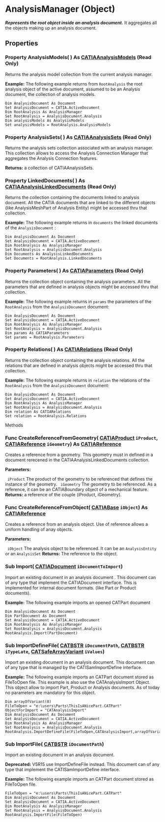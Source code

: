 # AnalysisManager (Object)

**_Represents the root object inside an analysis document._**
It aggregates all the objects making up an analysis document.

## Properties

### Property **AnalysisModels**( ) As [CATIAAnalysisModels](../CATAnalysisInterfaces/interface_AnalysisModels_42446.md) (Read Only)

Returns the analysis model collection from the current analysis manager.

**Example:**     The following example returns from `RootAnalysis` the root analysis object of the active document, assumed to be an Analysis document, the collection of analysis models.

```VBScript
Dim AnalysisDocument As Document
Set AnalysisDocument = CATIA.ActiveDocument
Dim RootAnalysis As AnalysisManager
Set RootAnalysis = AnalysisDocument.Analysis
Dim analysisModels As AnalysisModels
Set analysisModels = RootAnalysis.AnalysisModels

```

### Property **AnalysisSets**( ) As [CATIAAnalysisSets](../CATAnalysisInterfaces/interface_AnalysisSets_31754.md) (Read Only)

Returns the analysis sets collection associated with an analysis manager. This collection allows to access the Analysis Connection Manager that aggregates the Analysis Connection features.

**Returns:**      a collection of CATIAAnalysisSets.  
### Property **LinkedDocuments**( ) As [CATIAAnalysisLinkedDocuments](../CATAnalysisInterfaces/interface_AnalysisLinkedDocuments_112927.md) (Read Only)

Returns the collection containing the documents linked to analysis document. All the CATIA documents that are linked to the different objects (like AnalysisMeshPart of Analysis Entity) might be accessed thru that collection.

**Example:**     The following example returns in `documents` the linked documents of the `AnalysisDocument` :

```VBScript
Dim AnalysisDocument As Document
Set AnalysisDocument = CATIA.ActiveDocument
Dim RootAnalysis As AnalysisManager
Set RootAnalysis = AnalysisDocument.Analysis
Dim Documents As AnalysisLinkedDocuments
Set Documents = RootAnalysis.LinkedDocuments

```

### Property **Parameters**( ) As [CATIAParameters](../KnowledgeInterfaces/interface_Parameters_22342.md) (Read Only)

Returns the collection object containing the analysis parameters. All the parameters that are defined in analysis objects might be accessed thru that collection.

**Example:**     The following example returns in `params` the parameters of the `RootAnalysis` from the `AnalysisDocument` document:

```VBScript
Dim AnalysisDocument As Document
Set AnalysisDocument = CATIA.ActiveDocument
Dim RootAnalysis As AnalysisManager
Set RootAnalysis = AnalysisDocument.Analysis
Dim params As CATIAParameters
Set params = RootAnalysis.Parameters

```

### Property **Relations**( ) As [CATIARelations](../KnowledgeInterfaces/interface_Relations_18301.md) (Read Only)

Returns the collection object containing the analysis relations. All the relations that are defined in analysis objects might be accessed thru that collection.

**Example:**     The following example returns in `relation` the relations of the `RootAnalysis` from the `AnalysisDocument` document:

```VBScript
Dim AnalysisDocument As Document
Set AnalysisDocument = CATIA.ActiveDocument
Dim RootAnalysis As AnalysisManager
Set RootAnalysis = AnalysisDocument.Analysis
Dim relation As CATIARelations
Set relation = RootAnalysis.Relations

```

Methods

### Func **CreateReferenceFromGeometry**( [CATIAProduct](../ProductStructureInterfaces/interface_Product_11223.md)  `iProduct`,  [CATIAReference](../InfInterfaces/interface_Reference_17481.md)  `iGeometry`) As [CATIAReference](../InfInterfaces/interface_Reference_17481.md)

Creates a reference from a geometry. This geometry must in defined in a document rerecened in the CATIAAnalysisLinkedDocuments collection.

**Parameters:**

` iProduct`      The product of the geometry to be referenced that defines the instance of the geometry.
` iGeometry`      The geometry to be referenced. As a reference, it can be an CATIABoundary object of a mechanical feature.
**Returns:**      a reference of the couple (iProduct, iGeometry).  
### Func **CreateReferenceFromObject**( [CATIABase](../System/interface_AnyObject_17321.md)  `iObject`) As [CATIAReference](../InfInterfaces/interface_Reference_17481.md)

Creates a reference from an analysis object. Use of reference allows a uniform handling of anay objects.

**Parameters:**

` iObject`      The analysis object to be referenced. It can be an `AnalysisEntity` or an `AnalysisSet`
**Returns:**      The reference to the object.  
### Sub **Import**( [CATIADocument](../InfInterfaces/interface_Document_14456.md)  `iDocumentToImport`)

Import an existing document in an analysis document . This document can of any type that implement the CATIADocument interface. This is implemented for internal document formats. (like Part or Product documents).

**Example:**     The following example imports an opened CATPart document

```VBScript
Dim AnalysisDocument As Document
Dim PartDocument As Document
Set AnalysisDocument = CATIA.ActiveDocument
Dim RootAnalysis As AnalysisManager
Set RootAnalysis = AnalysisDocument.Analysis
RootAnalysis.Import(PartDocument)

```

### Sub **ImportDefineFile**( [CATBSTR](../System/typedef_CATBSTR_8129.md)  `iDocumentPath`,  [CATBSTR](../System/typedef_CATBSTR_8129.md)  `iTypeLate`,  [CATSafeArrayVariant](../System/typedef_CATSafeArrayVariant_73843.md)  `iValues`)

Import an existing document in an analysis document. This document can of any type that is managed by the CATISamImportDefine interface.

**Example:**     The following example imports an CATPart document stored as FileToOpen file. This example is also use the CATAnalysisImport Object. This object allow to import Part, Product or Analysis documents. As of today no parameters are mandatory for this object.

```VBScript
Dim arrayOfVariant(0)
FileToOpen = "e:\users\Parts\ThisIsANicePart.CATPart"
ObjectForImport = "CATAnalysisImport"
Dim AnalysisDocument As Document
Set AnalysisDocument = CATIA.ActiveDocument
Dim RootAnalysis As AnalysisManager
Set RootAnalysis = AnalysisDocument.Analysis
RootAnalysis.ImportDefineFile(FileToOpen,CATAnalysisImport,arrayOfVariant)

```

### Sub **ImportFile**( [CATBSTR](../System/typedef_CATBSTR_8129.md)  `iDocumentPath`)

Import an existing document in an analysis document.

**Deprecated:**      V5R15 use ImportDefineFile instead. This document can of any type that implement the CATISamImportDefine interface.

**Example:**     The following example imports an CATPart document stored as FileToOpen file.

```VBScript
FileToOpen = "e:\users\Parts\ThisIsANicePart.CATPart"
Dim AnalysisDocument As Document
Set AnalysisDocument = CATIA.ActiveDocument
Dim RootAnalysis As AnalysisManager
Set RootAnalysis = AnalysisDocument.Analysis
RootAnalysis.ImportFile(FileToOpen)

```
